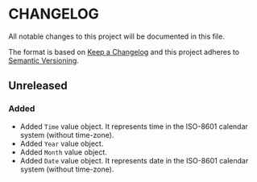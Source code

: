 # CHANGELOG
All notable changes to this project will be documented in this file.

The format is based on [Keep a Changelog](http://keepachangelog.com/) 
and this project adheres to [Semantic Versioning](http://semver.org/).


## Unreleased
### Added
- Added `Time` value object. It represents time in the ISO-8601 calendar system (without time-zone).
- Added `Year` value object.
- Added `Month` value object.
- Added `Date` value object. It represents date in the ISO-8601 calendar system (without time-zone).

